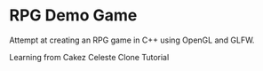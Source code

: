 # RPG Demo Game
Attempt at creating an RPG game in C++ using OpenGL and GLFW.

Learning from Cakez Celeste Clone Tutorial